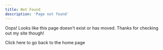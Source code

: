 ```yaml
---
title: Not Found
description: 'Page not found'
---
```


Oops! Looks like this page doesn't exist or has moved. Thanks for checking out my site though!

Click here to <router-link to="/">go back to the home page</router-link>
